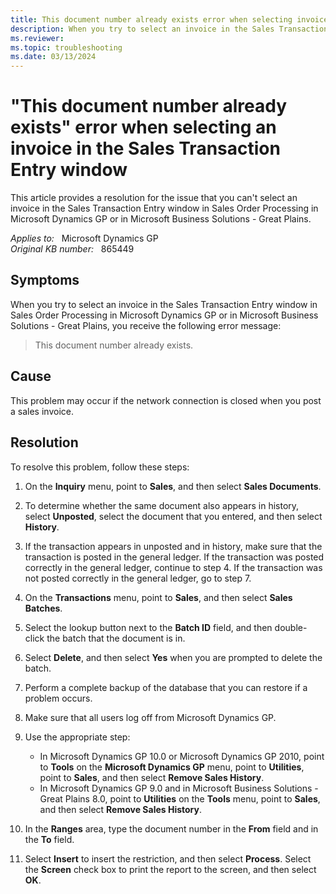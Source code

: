 ```yaml
---
title: This document number already exists error when selecting invoices
description: When you try to select an invoice in the Sales Transaction Entry window in Sales Order Processing in Microsoft Dynamics GP, you receive an error that states the document number already exists. 
ms.reviewer:
ms.topic: troubleshooting
ms.date: 03/13/2024
---
```

# "This document number already exists" error when selecting an invoice in the Sales Transaction Entry window

This article provides a resolution for the issue that you can't select an invoice in the Sales Transaction Entry window in Sales Order Processing in Microsoft Dynamics GP or in Microsoft Business Solutions - Great Plains.

_Applies to:_ &nbsp; Microsoft Dynamics GP  
_Original KB number:_ &nbsp; 865449

## Symptoms

When you try to select an invoice in the Sales Transaction Entry window in Sales Order Processing in Microsoft Dynamics GP or in Microsoft Business Solutions - Great Plains, you receive the following error message:

> This document number already exists.

## Cause

This problem may occur if the network connection is closed when you post a sales invoice.

## Resolution

To resolve this problem, follow these steps:

1. On the **Inquiry** menu, point to **Sales**, and then select **Sales Documents**.
2. To determine whether the same document also appears in history, select **Unposted**, select the document that you entered, and then select **History**.

3. If the transaction appears in unposted and in history, make sure that the transaction is posted in the general ledger. If the transaction was posted correctly in the general ledger, continue to step 4. If the transaction was not posted correctly in the general ledger, go to step 7.

4. On the **Transactions** menu, point to **Sales**, and then select **Sales Batches**.
5. Select the lookup button next to the **Batch ID** field, and then double-click the batch that the document is in.
6. Select **Delete**, and then select **Yes** when you are prompted to delete the batch.
7. Perform a complete backup of the database that you can restore if a problem occurs.
8. Make sure that all users log off from Microsoft Dynamics GP.
9. Use the appropriate step:

   - In Microsoft Dynamics GP 10.0 or Microsoft Dynamics GP 2010, point to **Tools** on the **Microsoft Dynamics GP** menu, point to **Utilities**, point to **Sales**, and then select **Remove Sales History**.
   - In Microsoft Dynamics GP 9.0 and in Microsoft Business Solutions - Great Plains 8.0, point to **Utilities** on the **Tools** menu, point to **Sales**, and then select **Remove Sales History**.

10. In the **Ranges** area, type the document number in the **From** field and in the **To** field.
11. Select **Insert** to insert the restriction, and then select **Process**. Select the **Screen** check box to print the report to the screen, and then select **OK**.
